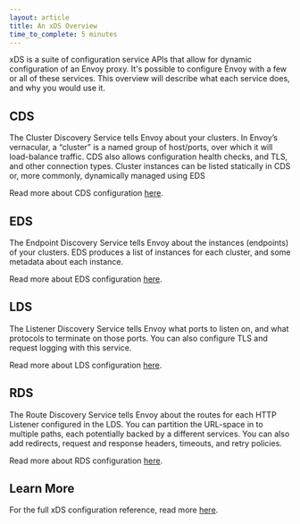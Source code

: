 ```yaml
---
layout: article
title: An xDS Overview
time_to_complete: 5 minutes
---
```


xDS is a suite of configuration service APIs that allow for dynamic configuration of an Envoy proxy. It's possible to configure Envoy with a few or all of these services. This overview will describe what each service does, and why you would use it.

## CDS

The Cluster Discovery Service tells Envoy about your clusters. In Envoy’s vernacular, a “cluster” is a named group of host/ports, over which it will load-balance traffic. CDS also allows configuration health checks, and TLS, and other connection types. Cluster instances can be listed statically in CDS or, more commonly, dynamically managed using EDS

Read more about CDS configuration [here](https://www.envoyproxy.io/docs/envoy/latest/configuration/cluster_manager/cds).

## EDS

The Endpoint Discovery Service tells Envoy about the instances (endpoints) of your clusters. EDS produces a list of instances for each cluster, and some metadata about each instance.

Read more about EDS configuration [here](https://www.envoyproxy.io/docs/envoy/latest/api-v2/api/v2/eds.proto.html#envoy-api-file-envoy-api-v2-eds-proto).

## LDS

The Listener Discovery Service tells Envoy what ports to listen on, and what protocols to terminate on those ports. You can also configure TLS and request logging with this service.

Read more about LDS configuration [here](https://www.envoyproxy.io/docs/envoy/latest/configuration/listeners/lds).

## RDS

The Route Discovery Service tells Envoy about the routes for each HTTP Listener configured in the LDS. You can partition the URL-space in to multiple paths, each potentially backed by a different services. You can also add redirects, request and response headers, timeouts, and retry policies.

Read more about RDS configuration [here](https://www.envoyproxy.io/docs/envoy/latest/configuration/http_conn_man/rds).

## Learn More
For the full xDS configuration reference, read more [here](https://www.envoyproxy.io/docs/envoy/latest/configuration/configuration.html#config).
